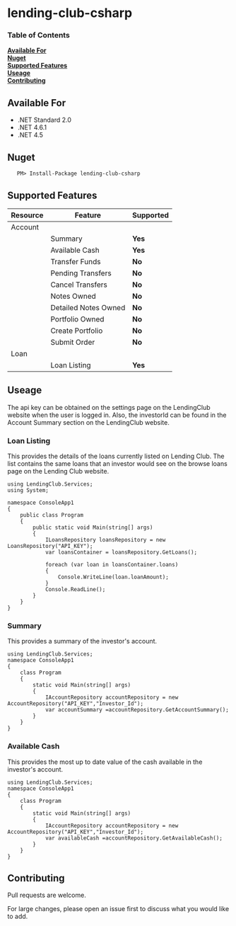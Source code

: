 # lending-club-csharp

### Table of Contents
**[Available For](#available-for)**<br>
**[Nuget](#nuget)**<br>
**[Supported Features](#supported-features)**<br>
**[Useage](#useage)**<br>
**[Contributing](#contributing)**<br>


## Available For
- .NET Standard 2.0
- .NET 4.6.1
- .NET 4.5


## Nuget

 ```
    PM> Install-Package lending-club-csharp
```

## Supported Features
|Resource|Feature|Supported|
|------|--------------|-------------|
|Account|||
||Summary|**Yes**|
||Available Cash|**Yes**|
||Transfer Funds|**No**|
||Pending Transfers|**No**|
||Cancel Transfers|**No**|
||Notes Owned|**No**|
||Detailed Notes Owned|**No**|
||Portfolio Owned|**No**|
||Create Portfolio|**No**|
||Submit Order|**No**|
|Loan|||
||Loan Listing|**Yes**|



## Useage
The api key can be obtained on the settings page on the LendingClub website when the user is logged in. Also, the investorId can be found in the Account Summary section on the LendingClub website. 

### Loan Listing	
This provides the details of the loans currently listed on Lending Club. The list contains the same loans that an investor would see on the browse loans page on the Lending Club website.
```
using LendingClub.Services;
using System;

namespace ConsoleApp1
{
    public class Program
    {
        public static void Main(string[] args)
        {
            ILoansRepository loansRepository = new LoansRepository("API_KEY");
            var loansContainer = loansRepository.GetLoans();

            foreach (var loan in loansContainer.loans)
            {
                Console.WriteLine(loan.loanAmount);
            }
            Console.ReadLine();
        }
    }
}
```

### Summary
This provides a summary of the investor's account.
```
using LendingClub.Services;
namespace ConsoleApp1
{
    class Program
    {
        static void Main(string[] args)
        {
            IAccountRepository accountRepository = new AccountRepository("API_KEY","Investor_Id");
            var accountSummary =accountRepository.GetAccountSummary();
        }
    }
}
```

### Available Cash
This provides the most up to date value of the cash available in the investor's account.
```
using LendingClub.Services;
namespace ConsoleApp1
{
    class Program
    {
        static void Main(string[] args)
        {
            IAccountRepository accountRepository = new AccountRepository("API_KEY","Investor_Id");
            var availableCash =accountRepository.GetAvailableCash();
        }
    }
}
```


## Contributing

Pull requests are welcome. 

For large changes, please open an issue first to discuss what you would like to add.
